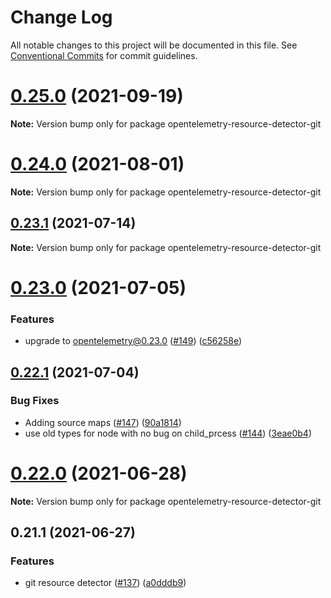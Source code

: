 # Change Log

All notable changes to this project will be documented in this file.
See [Conventional Commits](https://conventionalcommits.org) for commit guidelines.

# [0.25.0](https://github.com/aspecto-io/opentelemetry-ext-js/compare/opentelemetry-resource-detector-git@0.24.0...opentelemetry-resource-detector-git@0.25.0) (2021-09-19)

**Note:** Version bump only for package opentelemetry-resource-detector-git





# [0.24.0](https://github.com/aspecto-io/opentelemetry-ext-js/compare/opentelemetry-resource-detector-git@0.23.1...opentelemetry-resource-detector-git@0.24.0) (2021-08-01)

**Note:** Version bump only for package opentelemetry-resource-detector-git





## [0.23.1](https://github.com/aspecto-io/opentelemetry-ext-js/compare/opentelemetry-resource-detector-git@0.23.0...opentelemetry-resource-detector-git@0.23.1) (2021-07-14)

**Note:** Version bump only for package opentelemetry-resource-detector-git





# [0.23.0](https://github.com/aspecto-io/opentelemetry-ext-js/compare/opentelemetry-resource-detector-git@0.22.1...opentelemetry-resource-detector-git@0.23.0) (2021-07-05)


### Features

* upgrade to opentelemetry@0.23.0 ([#149](https://github.com/aspecto-io/opentelemetry-ext-js/issues/149)) ([c56258e](https://github.com/aspecto-io/opentelemetry-ext-js/commit/c56258eba8885fa7ac9a2d26e4860c30f33fe513))





## [0.22.1](https://github.com/aspecto-io/opentelemetry-ext-js/compare/opentelemetry-resource-detector-git@0.22.0...opentelemetry-resource-detector-git@0.22.1) (2021-07-04)


### Bug Fixes

* Adding source maps ([#147](https://github.com/aspecto-io/opentelemetry-ext-js/issues/147)) ([90a1814](https://github.com/aspecto-io/opentelemetry-ext-js/commit/90a1814f30b1fbc78a10e6f9e2f7acd7d798e53a))
* use old types for node with no bug on child_prcess ([#144](https://github.com/aspecto-io/opentelemetry-ext-js/issues/144)) ([3eae0b4](https://github.com/aspecto-io/opentelemetry-ext-js/commit/3eae0b4610f0e3f41cd2eaec859a8eac3355ad76))





# [0.22.0](https://github.com/aspecto-io/opentelemetry-ext-js/compare/opentelemetry-resource-detector-git@0.21.1...opentelemetry-resource-detector-git@0.22.0) (2021-06-28)

**Note:** Version bump only for package opentelemetry-resource-detector-git





## 0.21.1 (2021-06-27)


### Features

* git resource detector ([#137](https://github.com/aspecto-io/opentelemetry-ext-js/issues/137)) ([a0dddb9](https://github.com/aspecto-io/opentelemetry-ext-js/commit/a0dddb926dd92678584e02e814fe496b08f8d6fb))
